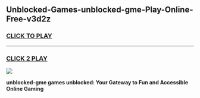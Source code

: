 
## Unblocked-Games-unblocked-gme-Play-Online-Free-v3d2z
<h3>
<a href="https://premium76.site?title=unblocked-gme&ref=26A">CLICK TO PLAY</a></h3>
<hr>

<h3>
<a href="https://premium76.site?title=unblocked-gme&ref=26A">CLICK 2 PLAY</a>
  
</h3>

<a href="https://premium76.site?title=unblocked-gme&ref=26A"><img src="https://clearcache.store/games.png"></a>


**unblocked-gme games unblocked: Your Gateway to Fun and Accessible Online Gaming**
